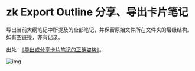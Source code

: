 # zk Export Outline 分享、导出卡片笔记

导出当前大纲笔记中所提及的全部笔记，并保留原始文件所在文件夹的层级结构。如有空链接，亦有记录。

出处：[《导出或分享卡片笔记的正确姿势》](https://utgd.net/article/21201)。

![img](img.gif)